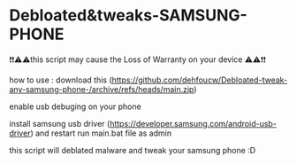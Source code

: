 # Debloated&tweaks-SAMSUNG-PHONE

❗❗⚠️⚠️this script may cause the Loss of Warranty on your device ⚠️⚠️❗❗


how to use :
download this
(https://github.com/dehfoucw/Debloated-tweak-any-samsung-phone-/archive/refs/heads/main.zip)

enable usb debuging on your phone

 install samsung usb driver
 (https://developer.samsung.com/android-usb-driver) and restart 
 run main.bat file as admin

 this script will deblated malware and tweak your samsung phone
 :D 
